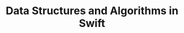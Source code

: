 ---
layout: post
title: Data Structures and Algorithms in Swift
permalink: '/:title'
type: gistpost
---